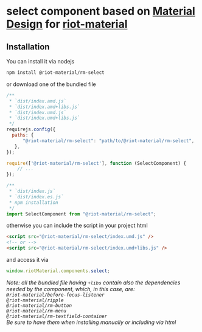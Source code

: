 # select component based on [Material Design](https://material.io/components/selection-controls#selectes) for [riot-material](https://github.com/riot-material/riot-material)
## Installation
You can install it via nodejs
```sh
npm install @riot-material/rm-select
```
or download one of the bundled file
```js
/**
 * `dist/index.amd.js`
 * `dist/index.amd+libs.js`
 * `dist/index.umd.js`
 * `dist/index.umd+libs.js`
 */
requirejs.config({
  paths: {
      "@riot-material/rm-select": "path/to/@riot-material/rm-select",
   },
});

require(['@riot-material/rm-select'], function (SelectComponent) {
    // ...
});

/**
 * `dist/index.js`
 * `dist/index.es.js`
 * npm installation
 */
import SelectComponent from "@riot-material/rm-select";

```
otherwise you can include the script in your project html
```html
<script src="@riot-material/rm-select/index.umd.js" />
<!-- or -->
<script src="@riot-material/rm-select/index.umd+libs.js" />
```
and access it via
```js
window.riotMaterial.components.select;
```
*Note: all the bundled file having `+libs` contain also the dependencies needed by the component, which, in this case, are:  
`@riot-material/before-focus-listener`  
`@riot-material/ripple`  
`@riot-material/rm-button`  
`@riot-material/rm-menu`  
`@riot-material/rm-textfield-container`  
Be sure to have them when installing manually or including via html*